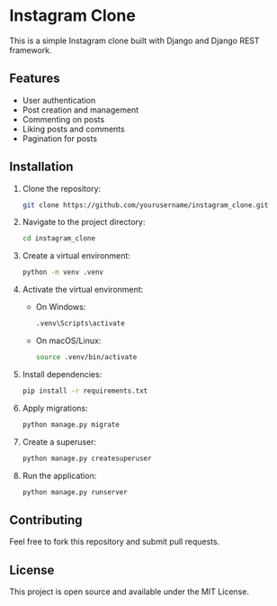 # Instagram Clone

This is a simple Instagram clone built with Django and Django REST framework.

## Features

- User authentication
- Post creation and management
- Commenting on posts
- Liking posts and comments
- Pagination for posts

## Installation

1. Clone the repository:
    ```sh
    git clone https://github.com/yourusername/instagram_clone.git
    ```

2. Navigate to the project directory:
    ```sh
    cd instagram_clone
    ```

3. Create a virtual environment:
    ```sh
    python -m venv .venv
    ```

4. Activate the virtual environment:
    - On Windows:
        ```sh
        .venv\Scripts\activate
        ```
    - On macOS/Linux:
        ```sh
        source .venv/bin/activate
        ```

5. Install dependencies:
    ```sh
    pip install -r requirements.txt
    ```

6. Apply migrations:
    ```sh
    python manage.py migrate
    ```

7. Create a superuser:
    ```sh
    python manage.py createsuperuser
    ```

8. Run the application:
    ```sh
    python manage.py runserver
    ```

## Contributing

Feel free to fork this repository and submit pull requests.

## License

This project is open source and available under the MIT License.
